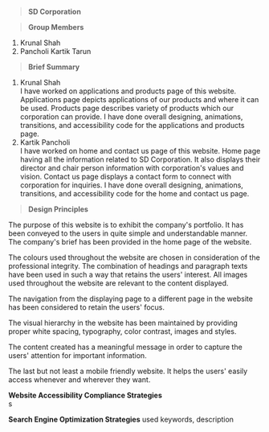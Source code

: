 > **SD Corporation**

> **Group Members**

1. Krunal Shah
2. Pancholi Kartik Tarun

> **Brief Summary**

1. Krunal Shah \
   I have worked on applications and products page of this website. Applications page depicts applications of our
   products and where it can be used. Products page describes variety of products which our corporation can provide. I
   have done overall designing, animations, transitions, and accessibility code for the applications and products page.
2. Kartik Pancholi \
   I have worked on home and contact us page of this website. Home page having all the information related to SD
   Corporation. It also displays their director and chair person information with corporation's values and vision.
   Contact us page displays a contact form to connect with corporation for inquiries. I have done overall designing,
   animations, transitions, and accessibility code for the home and contact us page.

> **Design Principles**

The purpose of this website is to exhibit the company's portfolio. It has been conveyed to the users in quite simple and
understandable manner. The company's brief has been provided in the home page of the website.

The colours used throughout the website are chosen in consideration of the professional integrity. The combination of
headings and paragraph texts have been used in such a way that retains the users' interest. All images used throughout
the website are relevant to the content displayed.

The navigation from the displaying page to a different page in the website has been considered to retain the users'
focus.

The visual hierarchy in the website has been maintained by providing proper white spacing, typography, color contrast,
images and styles.

The content created has a meaningful message in order to capture the users' attention for important information.

The last but not least a mobile friendly website. It helps the users' easily access whenever and wherever they want.

**Website Accessibility Compliance Strategies** \
s

**Search Engine Optimization Strategies**
used keywords, description